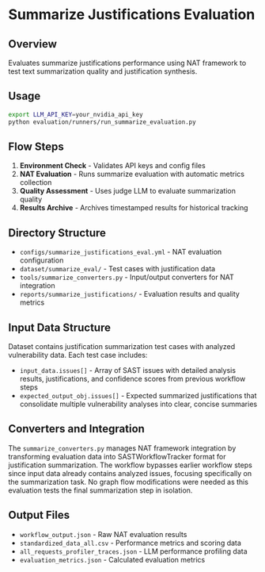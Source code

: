 # Summarize Justifications Evaluation

## Overview
Evaluates summarize justifications performance using NAT framework to test text summarization quality and justification synthesis.

## Usage
```bash
export LLM_API_KEY=your_nvidia_api_key
python evaluation/runners/run_summarize_evaluation.py
```

## Flow Steps
1. **Environment Check** - Validates API keys and config files
2. **NAT Evaluation** - Runs summarize evaluation with automatic metrics collection
3. **Quality Assessment** - Uses judge LLM to evaluate summarization quality
4. **Results Archive** - Archives timestamped results for historical tracking

## Directory Structure
- `configs/summarize_justifications_eval.yml` - NAT evaluation configuration
- `dataset/summarize_eval/` - Test cases with justification data
- `tools/summarize_converters.py` - Input/output converters for NAT integration
- `reports/summarize_justifications/` - Evaluation results and quality metrics

## Input Data Structure
Dataset contains justification summarization test cases with analyzed vulnerability data. Each test case includes:
- `input_data.issues[]` - Array of SAST issues with detailed analysis results, justifications, and confidence scores from previous workflow steps
- `expected_output_obj.issues[]` - Expected summarized justifications that consolidate multiple vulnerability analyses into clear, concise summaries

## Converters and Integration
The `summarize_converters.py` manages NAT framework integration by transforming evaluation data into SASTWorkflowTracker format for justification summarization. The workflow bypasses earlier workflow steps since input data already contains analyzed issues, focusing specifically on the summarization task. No graph flow modifications were needed as this evaluation tests the final summarization step in isolation.

## Output Files
- `workflow_output.json` - Raw NAT evaluation results
- `standardized_data_all.csv` - Performance metrics and scoring data
- `all_requests_profiler_traces.json` - LLM performance profiling data
- `evaluation_metrics.json` - Calculated evaluation metrics